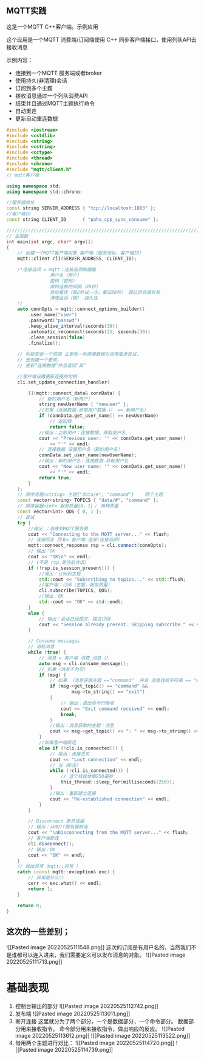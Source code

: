 ## MQTT实践
这是一个MQTT C++客户端。示例应用

这个应用是一个MQTT 消费端/订阅端使用 C++ 同步客户端接口，使用列队API去接收消息

示例内容：
- 连接到一个MQTT 服务端或者broker
- 使用持久(非清理)会话
- 订阅到多个主题
- 接收消息通过一个列队消费API
- 结束并且通过MQTT主题执行命令
- 自动重连
- 更新自动重连数据

```C++
#include <iostream>
#include <cstdlib>
#include <string>
#include <cstring>
#include <cctype>
#include <thread>
#include <chrono>
#include "mqtt/client.h"
// mqtt客户端

using namespace std;
using namespace std::chrono;

//服务端地址
const string SERVER_ADDRESS	{ "tcp://localhost:1883" };
//客户端ID
const string CLIENT_ID		{ "paho_cpp_sync_consume" };

/////////////////////////////////////////////////////////////////////////////
// 主函数
int main(int argc, char* argv[])
{
	// 创建一个MQTT客户端对象 客户端（服务地址，客户端ID）
	mqtt::client cli(SERVER_ADDRESS, CLIENT_ID);

	/*连接选项 = mqtt：连接选项构建器
				用户名（用户）
				密码（密码）
				保持连接的间隔（30秒）
				自动重连（每2秒试一次，重试30秒） 超过后会报异常
				清理会话（假） 持久性
 	*/
	auto connOpts = mqtt::connect_options_builder()
		.user_name("user")
		.password("passwd")
		.keep_alive_interval(seconds(30))
		.automatic_reconnect(seconds(2), seconds(30))
		.clean_session(false)
		.finalize();
		
	// 你能安装一个回调 去更改一些连接数据在自带重连尝试，
	// 去创建一个更改，
	// 更新“连接数据”并且返回“真”

	//客户端设置更新连接的句柄
	cli.set_update_connection_handler(

		[](mqtt::connect_data& connData) {
			// 新的用户名（新用户）
			string newUserName { "newuser" };
			//如果（连接数据.获取用户数据（） == 新用户名）
			if (connData.get_user_name() == newUserName)
				// 返回假
				return false;
			//输出：之前用户：连接数据。获取用户名
			cout << "Previous user: '" << connData.get_user_name()
				<< "'" << endl;
			// 连接数据 设置用户名（新的用户名）
			connData.set_user_name(newUserName);
			//输出：新的用户名：连接数据.获取用户名
			cout << "New user name: '" << connData.get_user_name()
				<< "'" << endl;
			return true;
		}
	);
	// 顺序容器<string> 主题{"data/#", "command"}    两个主题
	const vector<string> TOPICS { "data/#", "command" };
	// 顺序容器<int> 服务质量{0，1}； 两种质量
	const vector<int> QOS { 0, 1 };
	// 尝试
	try {
		//输出 ：连接到MQTT服务器
		cout << "Connecting to the MQTT server..." << flush;
		// 连接回复 回复= 客户端.连接(连接选项)
		mqtt::connect_response rsp = cli.connect(connOpts);
		// 输出：OK
		cout << "OK\n" << endl;
		// (不是 rsp.是当前会话）
		if (!rsp.is_session_present()) {
			//输出：订阅到主题
			std::cout << "Subscribing to topics..." << std::flush;
			//客户端：订阅（主题，服务质量）
			cli.subscribe(TOPICS, QOS);
			//输出：OK
			std::cout << "OK" << std::endl;
		}
		else {
			// 输出：会话已经提交，跳过订阅
			cout << "Session already present. Skipping subscribe." << std::endl;
		}

		// Consume messages
		// 消耗消息
		while (true) {
			// 消息 = 客户端 消费_消息（）
			auto msg = cli.consume_message();
			// 如果（消息不为空）
			if (msg) {
				// 如果 （消息获取主题 =="command"  并且 消息转成字符串 == "exit"）
				if (msg->get_topic() == "command" &&
						msg->to_string() == "exit")
				{
					// 输出：退出命令行接收
					cout << "Exit command received" << endl;
					break;
				}
				//输出：消息获取的主题：消息
				cout << msg->get_topic() << ": " << msg->to_string() << endl;
			}
			//如果客户端断连
			else if (!cli.is_connected()) {
				// 输出：连接丢失
				cout << "Lost connection" << endl;
				// 当（断连）
				while (!cli.is_connected()) {
					// 这个线程休眠250毫秒
					this_thread::sleep_for(milliseconds(250));
				}
				//输出：重新建立连接
				cout << "Re-established connection" << endl;
			}
		}

		// Disconnect 断开连接
		// 输出：从MQTT服务器断连
		cout << "\nDisconnecting from the MQTT server..." << flush;
		// 客户端断连
		cli.disconnect();
		// 输出：OK
		cout << "OK" << endl;
	}
	// 抛出异常（mqtt:;异常 ）
	catch (const mqtt::exception& exc) {
		// 异常是什么()
		cerr << exc.what() << endl;
		return 1;
	}

 	return 0;
}


```

## 这次的一些差别；
![[Pasted image 20220525111548.png]]
这次的订阅是有用户名的，当然我们不是谁都可以连入进来，我们需要定义可以发布消息的对象。
![[Pasted image 20220525111713.png]]


# 基础表现
1. 控制台输出的部分
![[Pasted image 20220525112742.png]]
2. 发布端
![[Pasted image 20220525113011.png]]
3. 断开连接
这里就分为了两个部分，一个是数据部分，一个命令部分。
数据部分用来接收指令，
命令部分用来接收指令，做出响应的反应。
![[Pasted image 20220525113612.png]]
![[Pasted image 20220525113522.png]]
4. 借用两个主题进行对比：
![[Pasted image 20220525114720.png]]
![[Pasted image 20220525114739.png]]